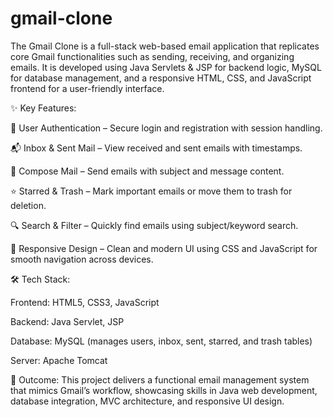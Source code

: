 # gmail-clone
The Gmail Clone is a full-stack web-based email application that replicates core Gmail functionalities such as sending, receiving, and organizing emails. It is developed using Java Servlets & JSP for backend logic, MySQL for database management, and a responsive HTML, CSS, and JavaScript frontend for a user-friendly interface.

✨ Key Features:

👤 User Authentication – Secure login and registration with session handling.

📬 Inbox & Sent Mail – View received and sent emails with timestamps.

📝 Compose Mail – Send emails with subject and message content.

⭐ Starred & Trash – Mark important emails or move them to trash for deletion.

🔍 Search & Filter – Quickly find emails using subject/keyword search.

📱 Responsive Design – Clean and modern UI using CSS and JavaScript for smooth navigation across devices.

🛠️ Tech Stack:

Frontend: HTML5, CSS3, JavaScript

Backend: Java Servlet, JSP

Database: MySQL (manages users, inbox, sent, starred, and trash tables)

Server: Apache Tomcat

🎯 Outcome:
This project delivers a functional email management system that mimics Gmail’s workflow, showcasing skills in Java web development, database integration, MVC architecture, and responsive UI design.
